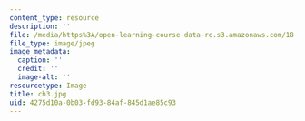 ```yaml
---
content_type: resource
description: ''
file: /media/https%3A/open-learning-course-data-rc.s3.amazonaws.com/18-031-system-functions-and-the-laplace-transform-spring-2019/4275d10a0b03fd9384af845d1ae85c93_ch3.jpg
file_type: image/jpeg
image_metadata:
  caption: ''
  credit: ''
  image-alt: ''
resourcetype: Image
title: ch3.jpg
uid: 4275d10a-0b03-fd93-84af-845d1ae85c93
---
```

